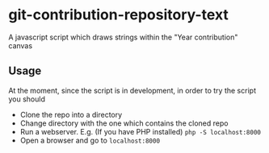 # git-contribution-repository-text
A javascript script which draws strings within the "Year contribution" canvas

## Usage
At the moment, since the script is in development, in order to try the script you should

- Clone the repo into a directory
- Change directory with the one which contains the cloned repo
- Run a webserver. E.g. (If you have PHP installed) `php -S localhost:8000`
- Open a browser and go to `localhost:8000`
